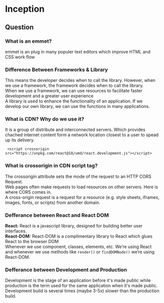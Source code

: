 # Inception

## Question 

### What is an emmet?
 emmet is an plug in many populer text editors which improve HTML and CSS work flow 

### Difference Between Frameworks & Library 
This means the developer decides when to call the library. However, when we use a framework, the framework decides when to call the library. \
When we use a framework, we can use resources to facilitate faster development and a greater user experience\
A library is used to enhance the functionality of an application. If we develop our own library, we can use the functions in many applications.

### What is CDN? Why do we use it?
It is a group of distribute and interconnected servers. Which provides chached internet content form a network location  closest to a  user to spead up its delivery. 
 
``` <script crossorigin src="https://unpkg.com/react@18/umd/react.development.js"></script>```

### What is crossorigin in CDN script tag? 
The crossorigin attribute sets the mode of the request to an HTTP CORS Request.\
Web pages often make requests to load resources on other servers. Here is where CORS comes in.\
A cross-origin request is a request for a resource (e.g. style sheets, iframes, images, fonts, or scripts) from another domain.

### Defferance between React and React DOM 
**React:** React is a javascript library, designed for building better user interfaces.\
**React-DOM:** React-DOM is a complimentary library to React which glues React to the browser DOM\
Whenever we use component, classes, elements, etc. We’re using React and whenever we use methods like `render()`  or `findDOMNode()` we’re using React-DOM.

### Defferance between Development and Production 
 Development is the stage of an application before it's made public while production is the term used for the same application when it's made public. Development build is several times (maybe 3-5x) slower than the production build.